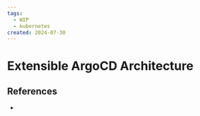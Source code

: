 ```yaml
---
tags:
  - WIP
  - kubernetes
created: 2024-07-30
---
```


# Extensible ArgoCD Architecture

## References

- 
